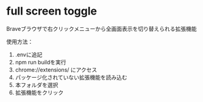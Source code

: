 # full screen toggle
Braveブラウザで右クリックメニューから全画面表示を切り替えられる拡張機能


使用方法：
1. .envに追記
2. npm run buildを実行
3. chrome://extensions/ にアクセス
4. パッケージ化されていない拡張機能を読み込む
5. 本フォルダを選択
6. 拡張機能をクリック